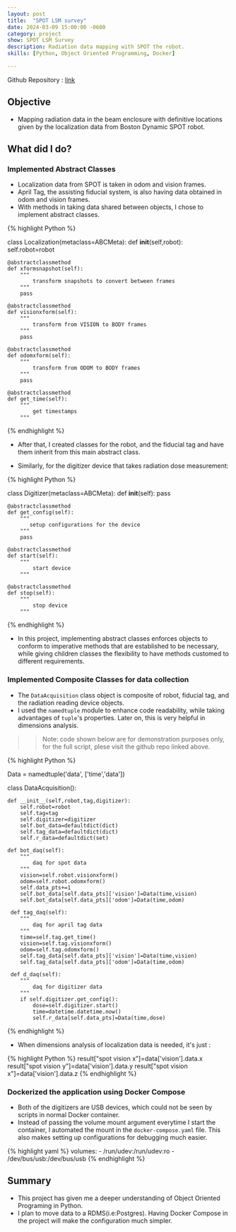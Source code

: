 ```yaml
---
layout: post
title:  "SPOT LSM survey"
date: 2024-03-09 15:00:00 -0600
category: project
show: SPOT LSM Survey
description: Radiation data mapping with SPOT the robot.
skills: [Python, Object Oriented Programming, Docker]

---
```


Github Repository : [link](https://github.com/fermilab-robotics/SPOT-LSM-survey)

## Objective 

- Mapping radiation data in the beam enclosure with definitive locations given by the localization data from Boston Dynamic SPOT robot. 


## What did I do? 


### **Implemented Abstract Classes**

- Localization data from SPOT is taken in odom and vision frames. 
- April Tag, the assisting fiducial system, is also having data obtained in odom and vision frames. 
- With methods in taking data shared between objects, I chose to implement abstract classes. 


{% highlight Python %}

class Localization(metaclass=ABCMeta): 
    def __init__(self,robot):
        self.robot=robot

    @abstractclassmethod
    def xformsnapshot(self):
        """
            transform snapshots to convert between frames 
        """
        pass 

    @abstractclassmethod
    def visionxform(self):
        """
            transform from VISION to BODY frames 
        """
        pass 

    @abstractclassmethod
    def odomxform(self):
        """
            transform from ODOM to BODY frames 
        """
        pass

    @abstractclassmethod 
    def get_time(self):
        """
            get timestamps
        """

{% endhighlight %}


- After that, I created classes for the robot, and the fiducial tag and have them inherit from this main abstract class.  

- Similarly, for the digitizer device that takes radiation dose measurement: 

{% highlight Python %}

class Digitizer(metaclass=ABCMeta): 
    def __init__(self):
        pass

    @abstractclassmethod
    def get_config(self):
        """
           setup configurations for the device 
        """
        pass

    @abstractclassmethod
    def start(self):
        """
            start device 
        """

    @abstractclassmethod
    def stop(self):
        """
            stop device 
        """
{% endhighlight %}

- In this project, implementing abstract classes enforces objects to conform to imperative methods that are established to be necessary, while giving children classes the flexibility to have methods customed to different requirements. 


### **Implemented Composite Classes for data collection**

- The `DataAcquisition` class object is composite of robot, fiducial tag, and the radiation reading device objects.
- I used the `namedtuple` module to enhance code readability, while taking advantages of `tuple`'s properties. Later on, this is very helpful in dimensions analysis.

>> Note: code shown below are for demonstration purposes only, for the full script, plese visit the github repo linked above. 

{% highlight Python %}

Data = namedtuple('data', ['time','data'])

class DataAcquisition(): 

    def __init__(self,robot,tag,digitizer):
        self.robot=robot
        self.tag=tag
        self.digitizer=digitizer
        self.bot_data=defaultdict(dict)
        self.tag_data=defaultdict(dict)
        self.r_data=defaultdict(set)

    def bot_daq(self):
        """
            daq for spot data
        """
        vision=self.robot.visionxform()
        odom=self.robot.odomxform()
        self.data_pts+=1
        self.bot_data[self.data_pts]['vision']=Data(time,vision)
        self.bot_data[self.data_pts]['odom']=Data(time,odom)
    
     def tag_daq(self):
        """
            daq for april tag data 
        """
        time=self.tag.get_time()
        vision=self.tag.visionxform()
        odom=self.tag.odomxform()
        self.tag_data[self.data_pts]['vision']=Data(time,vision)
        self.tag_data[self.data_pts]['odom']=Data(time,odom)

     def d_daq(self):
        """
            daq for digitizer data 
        """
        if self.digitizer.get_config():
            dose=self.digitizer.start()
            time=datetime.datetime.now()
            self.r_data[self.data_pts]=Data(time,dose)



{% endhighlight %}


- When dimensions analysis of localization data is needed, it's just : 

{% highlight Python %}
result["spot vision x"]=data['vision'].data.x
result["spot vision y"]=data['vision'].data.y
result["spot vision x"]=data['vision'].data.z
{% endhighlight %}


### **Dockerized the application using Docker Compose**

- Both of the digitizers are USB devices, which could not be seen by scripts in normal Docker container. 
- Instead of passing the volume mount argument everytime I start the container, I automated the mount in the `docker-compose.yaml` file. This also makes setting up configurations for debugging much easier. 

{% highlight yaml %}
volumes:
    - /run/udev:/run/udev:ro
    - /dev/bus/usb:/dev/bus/usb
{% endhighlight %}

## Summary 

- This project has given me a deeper understanding of Object Oriented Programing in Python.
- I plan to move data to a RDMS(i.e:Postgres). Having Docker Compose in the project will make the configuration much simpler.
